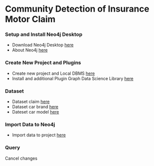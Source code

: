 # Community Detection of Insurance Motor Claim
### Setup and Install Neo4j Desktop
 - Download Neo4j Desktop [here](https://neo4j.com/download/)
 - About Neo4j [here](https://neo4j.com/product/#neo4j-desktop)
### Create New Project and Plugins
- Create new project and Local DBMS [here](https://github.com/phuritanc/git-snaneo4j/blob/main/Create%20Project.pdf)
- Install and additional Plugin Graph Data Science Library  [here](https://github.com/phuritanc/git-snaneo4j/blob/main/Plugins%20Graph%20Data%20Science.pdf)
### Dataset
- Dataset claim [here](https://github.com/phuritanc/git-snaneo4j/blob/main/DATAMTCLAIMALL.csv)
- Dataset car brand [here](https://github.com/phuritanc/git-snaneo4j/blob/main/CARBRAND.csv)
- Dateset car model [here](https://github.com/phuritanc/git-snaneo4j/blob/main/CARMODEL.csv)
### Import Data to Neo4j
- Import data to project [here](https://github.com/phuritanc/git-snaneo4j/blob/main/Import%20Dataset%20to%20neo4j.pdf)
### Query
Cancel changes
